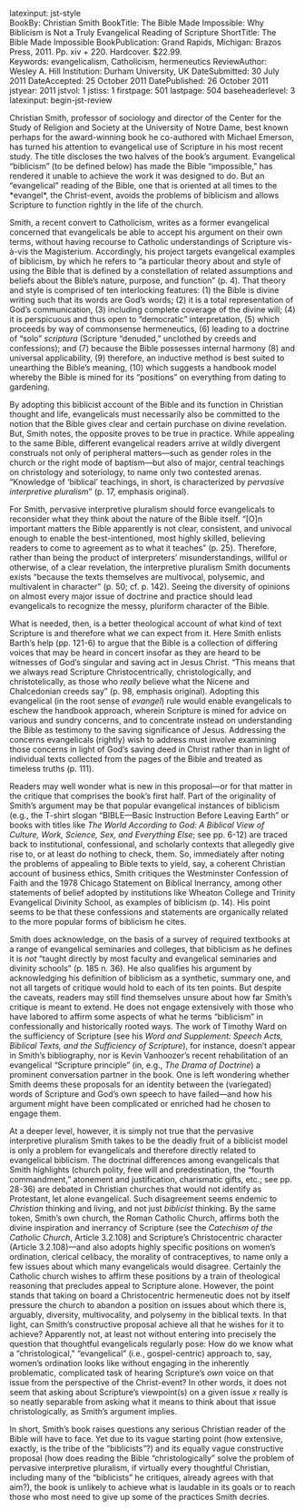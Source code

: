 latexinput: jst-style  
BookBy:				Christian Smith
BookTitle:			The Bible Made Impossible: Why Biblicism is Not a Truly Evangelical Reading of Scripture 
ShortTitle:			The Bible Made Impossible 
BookPublication:	Grand Rapids, Michigan: Brazos Press, 2011. Pp. xiv + 220. Hardcover. $22.99.  
Keywords:			evangelicalism, Catholicism, hermeneutics
ReviewAuthor:		Wesley A. Hill
Institution:		Durham University, UK 
DateSubmitted:		30 July 2011
DateAccepted:		25 October 2011
DatePublished:		26 October 2011
jstyear:			2011
jstvol:				1
jstiss:				1
firstpage:			501
lastpage:			504
baseheaderlevel: 3  
latexinput: begin-jst-review     

<!--\noindent -->Christian Smith, professor of sociology and director of the Center for the Study of Religion and Society at the University of Notre Dame, best known perhaps for the award-winning book he co-authored with Michael Emerson, <!--\marginpar{Michael O. Emerson and Christian Smith, \emph{Divided by Faith: Evangelical Religion and the Problem of Race in America} (Oxford University Press, 2001).}--> has turned his attention to evangelical use of Scripture in his most recent study. The title discloses the two halves of the book’s argument. Evangelical “biblicism” (to be defined below) has made the Bible “impossible,” has rendered it unable to achieve the work it was designed to do. But an “evangelical” reading of the Bible, one that is oriented at all times to the *evangel*, the Christ-event, avoids the problems of biblicism and allows Scripture to function rightly in the life of the church.

Smith, a recent convert to Catholicism, writes as a former evangelical concerned that evangelicals be able to accept his argument on their own terms, without having recourse to Catholic understandings of Scripture vis-à-vis the Magisterium. Accordingly, his project targets evangelical examples of biblicism, by which he refers to “a particular theory about and style of using the Bible that is defined by a constellation of related assumptions and beliefs about the Bible’s nature, purpose, and function” (p. 4). That theory and style is comprised of ten interlocking features: (1) the Bible is divine writing such that its words are God’s words; (2) it is a total representation of God’s communication, (3) including complete coverage of the divine will; (4) it is perspicuous and thus open to “democratic” interpretation, (5) which proceeds by way of commonsense hermeneutics, (6) leading to a doctrine of “solo” *scriptura* (Scripture “denuded,” unclothed by creeds and confessions); and (7) because the Bible possesses internal harmony (8) and universal applicability, (9) therefore, an inductive method is best suited to unearthing the Bible’s meaning, (10) which suggests a handbook model whereby the Bible is mined for its “positions” on everything from dating to gardening.

By adopting this biblicist account of the Bible and its function in Christian thought and life, evangelicals must necessarily also be committed to the notion that the Bible gives clear and certain purchase on divine revelation. But, Smith notes, the opposite proves to be true in practice. While appealing to the same Bible, different evangelical readers arrive at wildly divergent construals not only of peripheral matters—such as gender roles in the church or the right mode of baptism—but also of major, central teachings on christology and soteriology, to name only two contested arenas. “Knowledge of ‘biblical’ teachings, in short, is characterized by *pervasive interpretive pluralism*” (p. 17, emphasis original).

For Smith, pervasive interpretive pluralism should force evangelicals to reconsider what they think about the nature of the Bible itself. “[O]n important matters the Bible apparently is not clear, consistent, and univocal enough to enable the best-intentioned, most highly skilled, believing readers to come to agreement as to what it teaches” (p. 25). Therefore, rather than being the product of interpreters’ misunderstandings, willful or otherwise, of a clear revelation, the interpretive pluralism Smith documents exists “because the texts themselves are multivocal, polysemic, and multivalent in character” (p. 50; cf. p. 142). Seeing the diversity of opinions on almost every major issue of doctrine and practice should lead evangelicals to recognize the messy, pluriform character of the Bible.

What is needed, then, is a better theological account of what kind of text Scripture is and therefore what we can expect from it. Here Smith enlists Barth’s help (pp. 121-6) to argue that the Bible is a collection of differing voices that may be heard in concert insofar as they are heard to be witnesses of God’s singular and saving act in Jesus Christ. “This means that we always read Scripture Christocentrically, christologically, and christotelically, as those who *really* believe what the Nicene and Chalcedonian creeds say” (p. 98, emphasis original). Adopting this evangelical (in the root sense of *evangel*) rule would enable evangelicals to eschew the handbook approach, wherein Scripture is mined for advice on various and sundry concerns, and to concentrate instead on understanding the Bible as testimony to the saving significance of Jesus. Addressing the concerns evangelicals (rightly) wish to address must involve examining those concerns in light of God’s saving deed in Christ rather than in light of individual texts collected from the pages of the Bible and treated as timeless truths (p. 111).

Readers may well wonder what is new in this proposal—or for that matter in the critique that comprises the book’s first half. Part of the originality of Smith’s argument may be that popular evangelical instances of biblicism (e.g., the T-shirt slogan “BIBLE—Basic Instruction Before Leaving Earth” or books with titles like *The World According to God: A Biblical View of Culture, Work, Science, Sex, and Everything Else*; see pp. 6-12) are traced back to institutional, confessional, and scholarly contexts that allegedly give rise to, or at least do nothing to check, them. So, immediately after noting the problems of appealing to Bible texts to yield, say, a coherent Christian account of business ethics, Smith critiques the Westminster Confession of Faith and the 1978 Chicago Statement on Biblical Inerrancy, among other statements of belief adopted by institutions like Wheaton College and Trinity Evangelical Divinity School, as examples of biblicism (p. 14). His point seems to be that these confessions and statements are organically related to the more popular forms of biblicism he cites.

Smith does acknowledge, on the basis of a survey of required textbooks at a range of evangelical seminaries and colleges, that biblicism as he defines it is *not* “taught directly by most faculty and evangelical seminaries and divinity schools” (p. 185 n. 36). He also qualifies his argument by acknowledging his definition of biblicism as a synthetic, summary one, and not all targets of critique would hold to each of its ten points. But despite the caveats, readers may still find themselves unsure about how far Smith’s critique is meant to extend. He does not engage extensively with those who have labored to affirm some aspects of what he terms “biblicism” in confessionally and historically rooted ways. The work of Timothy Ward on the sufficiency of Scripture (see his *Word and Supplement: Speech Acts, Biblical Texts, and the Sufficiency of Scripture*), for instance, doesn’t appear in Smith’s bibliography, nor is Kevin Vanhoozer’s recent rehabilitation of an evangelical “Scripture principle” (in, e.g., *The Drama of Doctrine*) a prominent conversation partner in the book. One is left wondering whether Smith deems these proposals for an identity between the (variegated) words of Scripture and God’s own speech to have failed—and how his argument might have been complicated or enriched had he chosen to engage them.

At a deeper level, however, it is simply not true that the pervasive interpretive pluralism Smith takes to be the deadly fruit of a biblicist model is only a problem for evangelicals and therefore directly related to evangelical biblicism. The doctrinal differences among evangelicals that Smith highlights (church polity, free will and predestination, the “fourth commandment,” atonement and justification, charismatic gifts, etc.; see pp. 28-36) are debated in Christian churches that would not identify as Protestant, let alone evangelical. Such disagreement seems endemic to *Christian* thinking and living, and not just *biblicist* thinking. By the same token, Smith’s own church, the Roman Catholic Church, affirms both the divine inspiration and inerrancy of Scripture (see the *Catechism of the Catholic Church*, Article 3.2.108) and Scripture’s Christocentric character (Article 3.2.108)—and also adopts highly specific positions on women’s ordination, clerical celibacy, the morality of contraceptives, to name only a few issues about which many evangelicals would disagree. Certainly the Catholic church wishes to affirm these positions by a train of theological reasoning that precludes appeal to Scripture alone. However, the point stands that taking on board a Christocentric hermeneutic does not by itself pressure the church to abandon a position on issues about which there is, arguably, diversity, multivocality, and polysemy in the biblical texts. In that light, can Smith’s constructive proposal achieve all that he wishes for it to achieve? Apparently not, at least not without entering into precisely the question that thoughtful evangelicals regularly pose: How do we know what a “christological,” “evangelical” (i.e., gospel-centric) approach to, say, women’s ordination looks like without engaging in the inherently problematic, complicated task of hearing Scripture’s *own* voice on that issue from the perspective of the Christ-event? In other words, it does not seem that asking about Scripture’s viewpoint(s) on a given issue *x* really is so neatly separable from asking what it means to think about that issue christologically, as Smith’s argument implies.

In short, Smith’s book raises questions any serious Christian reader of the Bible will have to face. Yet due to its vague starting point (how extensive, exactly, is the tribe of the “biblicists”?) and its equally vague constructive proposal (how does reading the Bible “christologically” solve the problem of pervasive interpretive pluralism, if virtually every thoughtful Christian, including many of the “biblicists” he critiques, already agrees with that aim?), the book is unlikely to achieve what is laudable in its goals or to reach those who most need to give up some of the practices Smith decries.